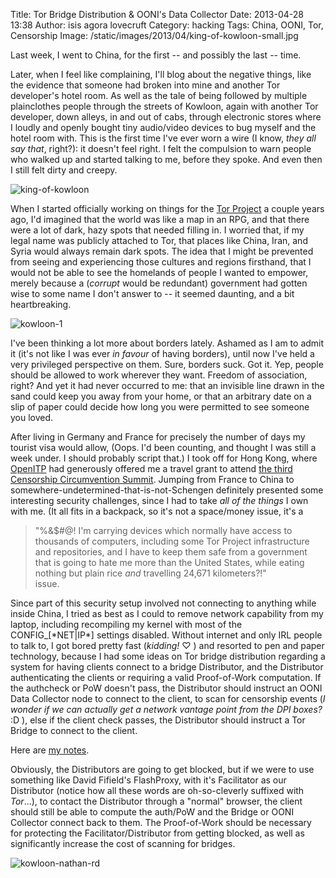 Title: Tor Bridge Distribution & OONI's Data Collector
Date: 2013-04-28 13:38
Author: isis agora lovecruft
Category: hacking
Tags: China, OONI, Tor, Censorship
Image: /static/images/2013/04/king-of-kowloon-small.jpg

<!-- PELICAN_BEGIN_SUMMARY -->

Last week, I went to China, for the first -- and possibly the last --
time. 

Later, when I feel like complaining, I'll blog about the negative things, like
the evidence that someone had broken into mine and another Tor developer's
hotel room. As well as the tale of being followed by multiple plainclothes
people through the streets of Kowloon, again with another Tor developer, down
alleys, in and out of cabs, through electronic stores where I loudly and openly
bought tiny audio/video devices to bug myself and the hotel room with. This is
the first time I've ever worn a wire (I know, *they all say that*, right?): it
doesn't feel right. I felt the compulsion to warn people who walked up and
started talking to me, before they spoke. And even then I still felt dirty and
creepy.

![king-of-kowloon](|filename|../images/2013/04/king-of-kowloon-small.jpg)

When I started officially working on things for the
[Tor Project](https://torproject.org) a couple years ago, I'd imagined that
the world was like a map in an RPG, and that there were a lot of dark, hazy
spots that needed filling in. I worried that, if my legal name was publicly
attached to Tor, that places like China, Iran, and Syria would always remain
dark spots. The idea that I might be prevented from seeing and experiencing
those cultures and regions firsthand, that I would not be able to see the
homelands of people I wanted to empower, merely because a (*corrupt* would be
redundant) government had gotten wise to some name I don't answer to -- it
seemed daunting, and a bit heartbreaking.

![kowloon-1](|filename|../images/2013/04/kowloon-1.jpg)

I've been thinking a lot more about borders lately. Ashamed as I am to admit it
(it's not like I was ever *in favour* of having borders), until now I've held a
very privileged perspective on them. Sure, borders suck. Got it. Yep, people
should be allowed to work wherever they want. Freedom of association, right?
And yet it had never occurred to me: that an invisible line drawn in the sand
could keep you away from your home, or that an arbitrary date on a slip of
paper could decide how long you were permitted to see someone you loved.

<!-- PELICAN_END_SUMMARY -->

After living in Germany and France for precisely the number of days my tourist
visa would allow, (Oops. I'd been counting, and thought I was still a week
under. I should probably script that.) I took off for Hong Kong, where
[OpenITP](https://openitp.org) had generously offered me a travel grant to
attend
[the third Censorship Circumvention Summit](http://openitp.org/?q=node/32). Jumping
from France to China to somewhere-undetermined-that-is-not-Schengen definitely
presented some interesting security challenges, since I had to take *all of the
things* I own with me. (It all fits in a backpack, so it's not a space/money
issue, it's a 
> "%&$#@! I'm carrying devices which normally have access to thousands of
> computers, including some Tor Project infrastructure and repositories, and I
> have to keep them safe from a government that is going to hate me more than
> the United States, while eating nothing but plain rice *and* travelling
> 24,671 kilometers?!"
<br>issue.</br>

Since part of this security setup involved not connecting to anything while
inside China, I tried as best as I could to remove network capability from my
laptop, including recompiling my kernel with most of the CONFIG_[\*NET|IP\*]
settings disabled. Without internet and only IRL people to talk to, I got bored
pretty fast (*kidding!* ♡ ) and resorted to pen and paper technology, because I
had some ideas on Tor bridge distribution regarding a system for having clients
connect to a bridge Distributor, and the Distributor authenticating the clients
or requiring a valid Proof-of-Work computation. If the authcheck or PoW doesn't
pass, the Distributor should instruct an OONI Data Collector node to connect to
the client, to scan for censorship events (*I wonder if we can actually get a
network vantage point from the DPI boxes?* :D ), else if the client check
passes, the Distributor should instruct a Tor Bridge to connect to the client.

Here are [my notes](|filename|../images/2013/04/bdb-and-ooni.jpg).

Obviously, the Distributors are going to get blocked, but if we were to use
something like David Fifield's FlashProxy, with it's Facilitator as our
Distributor (notice how all these words are oh-so-cleverly suffixed with
*Tor*...), to contact the Distributor through a "normal" browser, the client
should still be able to compute the auth/PoW and the Bridge or OONI Collector
connect back to them. The Proof-of-Work should be necessary for protecting the
Facilitator/Distributor from getting blocked, as well as significantly increase
the cost of scanning for bridges.

![kowloon-nathan-rd](|filename|../images/2013/04/kowloon-nathan-rd.jpg)
